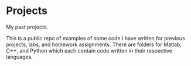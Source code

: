 # Projects
My past projects.

This is a public repo of examples of some code I have written for previous projects, labs, and homework assignments. 
There are folders for Matlab, C++, and Python which each contain code written in their respective languages.
